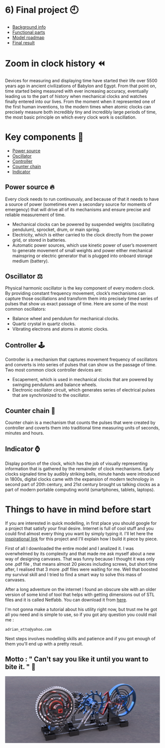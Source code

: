 # 6) Final project :clock9:

* [Background info](#zoom-in-clock-history-rewind)
* [Functional parts](#key-components-key)
* [Model roadmap](#) 
* [Final result](#)

# Zoom in clock history :rewind:	

Devices for measuring and displaying time have started their life over 5500 years ago in ancient civilizations of Babylon and Egypt. From that point on, time started being measured with ever increasing accuracy, eventually leading us to the part of history when mechanical clocks and watches finally entered into our lives. From the moment when it represented one of the first human inventions, to the modern times when atomic clocks can precisely measure both incredibly tiny and incredibly large periods of time, the most basic principle on which every clock work is oscillation.

# Key components :key:

* [Power source](#power-source-fire)
* [Oscillator](#oscillator-balance_scale)
* [Controller](#controller-joystick) 
* [Counter chain](#counter-chain-slot_machine)
* [Indicator](#indicator-watch)

## Power source :fire:

Every clock needs to run continuously, and because of that it needs to have a source of power (sometimes even a secondary source for moments of emergency) that will drive all of its mechanisms and ensure precise and reliable measurement of time.

* Mechanical clocks can be powered by suspended weights (oscillating pendulum), sprocket, drum, or main spring.
* Electricity, which is either carried to the clock directly from the power grid, or stored in batteries.
* Automatic power sources, which use kinetic power of user’s movement to generate movement of small weights and power either mechanical mainspring or electric generator that is plugged into onboard storage medium (battery).

## Oscillator :balance_scale:

Physical harmonic oscillator is the key component of every modern clock. By providing constant frequency movement, clock’s mechanisms can capture those oscillations and transform them into precisely timed series of pulses that show us exact passage of time. Here are some of the most common oscillators:

* Balance wheel and pendulum for mechanical clocks.
* Quartz crystal in quartz clocks.
* Vibrating electrons and atoms in atomic clocks.

## Controller :joystick:

Controller is a mechanism that captures movement frequency of oscillators and converts is into series of pulses that can show us the passage of time. Two most common clock controller devices are:

* Escapement, which is used in mechanical clocks that are powered by swinging pendulums and balance wheels.
* Electronic oscillator circuit, which generates series of electrical pulses that are synchronized to the oscillator.

## Counter chain :slot_machine:

Counter chain is a mechanism that counts the pulses that were created by controller and coverts them into traditional time measuring units of seconds, minutes and hours.

## Indicator :watch:

Display portion of the clock, which has the job of visually representing information that is gathered by the remainder of clock mechanisms. Early clocks signaled time by audibly striking bells, minute hands were introduced in 1800s, digital clocks came with the expansion of modern technology in second part of 20th century, and 21st century brought us talking clocks as a part of modern portable computing world (smartphones, tablets, laptops).

# Things to have in mind before start 

If you are interested in quick modelling, in first place you should google for a project that satisfy your final desire.
Internet is full of cool stuff and you could find almost every thing you want by simply typing it.
I'll let here the [inspirational link](https://www.thingiverse.com/thing:3364860) for this project and I'll explain how I build it piece by piece.

First of all I downloaded the entire model and I analized it. I was overwhelmed by its complexity and that made me ask myself about a new way of designing canvases. That was funny because I thought it was only one .pdf file , that means almost 20 pieces including screws, but short time after, I realised that 3 more .pdf files were waiting for me. Well that boosted my survival skill and I tried to find a smart way to solve this mass of canvases. 

After a long adventure on the internet I found an obscure site with an older version of some kind of tool that helps with getting dimensions out of STL files and it is called Netfabb. You can download it from [here](https://github.com/3DprintFIT/netfabb-basic-download/releases).

I'm not gonna make a tutorial about his utility right now, but trust me he got all you need and is simple to use, so if you got any question you could mail me : 
```
adrian_etto@yahoo.com
```

Next steps involves modelling skills and patience and if you got enough of them you'll end up with a pretty result.

## Motto : " Can't say you like it until you want to bite it. " :lollipop:

![end](img/RenderedClock.png)


